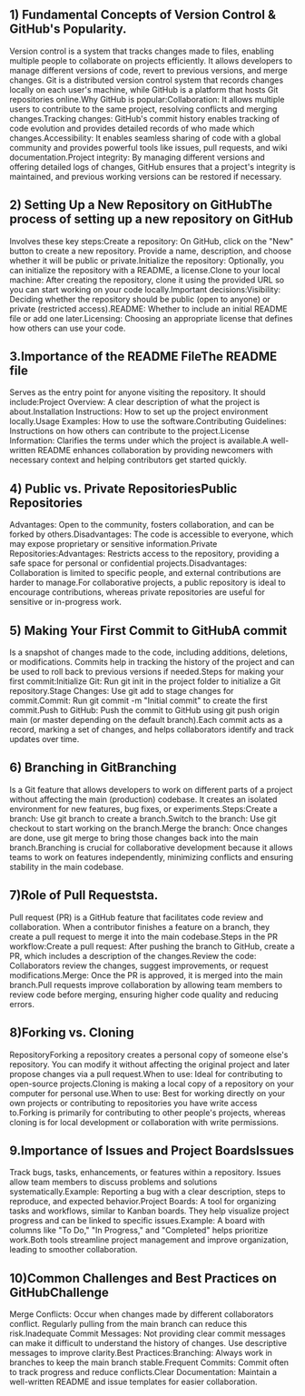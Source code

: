 



## 1) Fundamental Concepts of Version Control & GitHub's Popularity.
Version control is a system that tracks changes made to files, enabling multiple people to collaborate on projects efficiently. It allows developers to manage different versions of code, revert to previous versions, and merge changes. Git is a distributed version control system that records changes locally on each user's machine, while GitHub is a platform that hosts Git repositories online.Why GitHub is popular:Collaboration: It allows multiple users to contribute to the same project, resolving conflicts and merging changes.Tracking changes: GitHub's commit history enables tracking of code evolution and provides detailed records of who made which changes.Accessibility: It enables seamless sharing of code with a global community and provides powerful tools like issues, pull requests, and wiki documentation.Project integrity: By managing different versions and offering detailed logs of changes, GitHub ensures that a project's integrity is maintained, and previous working versions can be restored if necessary. 


## 2) Setting Up a New Repository on GitHubThe process of setting up a new repository on GitHub
Involves these key steps:Create a repository: On GitHub, click on the "New" button to create a new repository. Provide a name, description, and choose whether it will be public or private.Initialize the repository: Optionally, you can initialize the repository with a README, a license.Clone to your local machine: After creating the repository, clone it using the provided URL so you can start working on your code locally.Important decisions:Visibility: Deciding whether the repository should be public (open to anyone) or private (restricted access).README: Whether to include an initial README file or add one later.Licensing: Choosing an appropriate license that defines how others can use your code.

 ## 3.Importance of the README FileThe README file
Serves as the entry point for anyone visiting the repository. It should include:Project Overview: A clear description of what the project is about.Installation Instructions: How to set up the project environment locally.Usage Examples: How to use the software.Contributing Guidelines: Instructions on how others can contribute to the project.License Information: Clarifies the terms under which the project is available.A well-written README enhances collaboration by providing newcomers with necessary context and helping contributors get started quickly.
 
 
 ## 4) Public vs. Private RepositoriesPublic Repositories
Advantages: Open to the community, fosters collaboration, and can be forked by others.Disadvantages: The code is accessible to everyone, which may expose proprietary or sensitive information.Private Repositories:Advantages: Restricts access to the repository, providing a safe space for personal or confidential projects.Disadvantages: Collaboration is limited to specific people, and external contributions are harder to manage.For collaborative projects, a public repository is ideal to encourage contributions, whereas private repositories are useful for sensitive or in-progress work.
 
  ## 5) Making Your First Commit to GitHubA commit
Is a snapshot of changes made to the code, including additions, deletions, or modifications. Commits help in tracking the history of the project and can be used to roll back to previous versions if needed.Steps for making your first commit:Initialize Git: Run git init in the project folder to initialize a Git repository.Stage Changes: Use git add to stage changes for commit.Commit: Run git commit -m "Initial commit" to create the first commit.Push to GitHub: Push the commit to GitHub using git push origin main (or master depending on the default branch).Each commit acts as a record, marking a set of changes, and helps collaborators identify and track updates over time.


## 6) Branching in GitBranching
Is a Git feature that allows developers to work on different parts of a project without affecting the main (production) codebase. It creates an isolated environment for new features, bug fixes, or experiments.Steps:Create a branch: Use git branch to create a branch.Switch to the branch: Use git checkout to start working on the branch.Merge the branch: Once changes are done, use git merge to bring those changes back into the main branch.Branching is crucial for collaborative development because it allows teams to work on features independently, minimizing conflicts and ensuring stability in the main codebase.



 ## 7)Role of Pull Requeststa.
Pull request (PR) is a GitHub feature that facilitates code review and collaboration. When a contributor finishes a feature on a branch, they create a pull request to merge it into the main codebase.Steps in the PR workflow:Create a pull request: After pushing the branch to GitHub, create a PR, which includes a description of the changes.Review the code: Collaborators review the changes, suggest improvements, or request modifications.Merge: Once the PR is approved, it is merged into the main branch.Pull requests improve collaboration by allowing team members to review code before merging, ensuring higher code quality and reducing errors.
 
 
 ## 8)Forking vs. Cloning
RepositoryForking a repository creates a personal copy of someone else's repository. You can modify it without affecting the original project and later propose changes via a pull request.When to use: Ideal for contributing to open-source projects.Cloning is making a local copy of a repository on your computer for personal use.When to use: Best for working directly on your own projects or contributing to repositories you have write access to.Forking is primarily for contributing to other people's projects, whereas cloning is for local development or collaboration with write permissions.
 
 
## 9.Importance of Issues and Project BoardsIssues
Track bugs, tasks, enhancements, or features within a repository. Issues allow team members to discuss problems and solutions systematically.Example: Reporting a bug with a clear description, steps to reproduce, and expected behavior.Project Boards: A tool for organizing tasks and workflows, similar to Kanban boards. They help visualize project progress and can be linked to specific issues.Example: A board with columns like "To Do," "In Progress," and "Completed" helps prioritize work.Both tools streamline project management and improve organization, leading to smoother collaboration.
 
 ## 10)Common Challenges and Best Practices on GitHubChallenge
Merge Conflicts: Occur when changes made by different collaborators conflict. Regularly pulling from the main branch can reduce this risk.Inadequate Commit Messages: Not providing clear commit messages can make it difficult to understand the history of changes. Use descriptive messages to improve clarity.Best Practices:Branching: Always work in branches to keep the main branch stable.Frequent Commits: Commit often to track progress and reduce conflicts.Clear Documentation: Maintain a well-written README and issue templates for easier collaboration.
